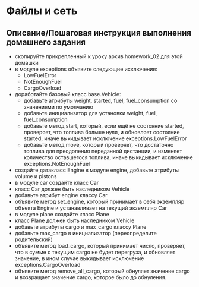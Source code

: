 # Файлы и сеть

## Описание/Пошаговая инструкция выполнения домашнего задания

 * скопируйте прикрепленный к уроку архив homework_02 для этой домашки
 * в модуле exceptions объявите следующие исключения:
    * LowFuelError
    * NotEnoughFuel
    * CargoOverload
 * доработайте базовый класс base.Vehicle:
    * добавьте атрибуты weight, started, fuel, fuel_consumption со значениями по умолчанию
    * добавьте инициализатор для установки weight, fuel, fuel_consumption
    * добавьте метод start, который, если ещё не состояние started, проверяет, что топлива больше нуля, и обновляет состояние started, иначе выкидывает исключение exceptions.LowFuelError
    * добавьте метод move, который проверяет, что достаточно топлива для преодоления переданной дистанции, и изменяет количество оставшегося топлива, иначе выкидывает исключение exceptions.NotEnoughFuel
 * создайте датакласс Engine в модуле engine, добавьте атрибуты volume и pistons
 * в модуле car создайте класс Car
 * класс Car должен быть наследником Vehicle
 * добавьте атрибут engine классу Car
 * объявите метод set_engine, который принимает в себя экземпляр объекта Engine и устанавливает на текущий экземпляр Car
 * в модуле plane создайте класс Plane
 * класс Plane должен быть наследником Vehicle
 * добавьте атрибуты cargo и max_cargo классу Plane
 * добавьте max_cargo в инициализатор (переопределите родительский)
 * объявите метод load_cargo, который принимает число, проверяет, что в сумме с текущим cargo не будет перегруза, и обновляет значение, в ином случае выкидывает исключение exceptions.CargoOverload
 * объявите метод remove_all_cargo, который обнуляет значение cargo и возвращает значение cargo, которое было до обнуления.
